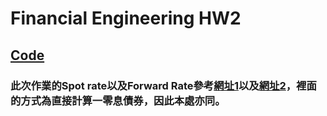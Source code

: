 # Financial Engineering HW2
## [Code](https://github.com/fatdanny77/Financial_Engineering/blob/master/HW2/Financial%20Engineering%20HW2_ver2.ipynb)
### 此次作業的Spot rate以及Forward Rate參考[網址1](https://www.trignosource.com/finance/spot%20rate.html#Calculator)以及[網址2](https://www.trignosource.com/finance/Forward%20rate.html#Calculator)，裡面的方式為直接計算一零息債券，因此本處亦同。
